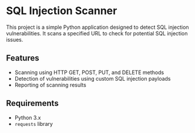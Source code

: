 # SQL Injection Scanner

This project is a simple Python application designed to detect SQL injection vulnerabilities. It scans a specified URL to check for potential SQL injection issues.

## Features

- Scanning using HTTP GET, POST, PUT, and DELETE methods
- Detection of vulnerabilities using custom SQL injection payloads
- Reporting of scanning results

## Requirements

- Python 3.x
- `requests` library

